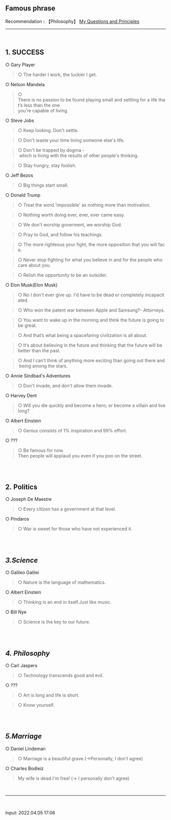 ## **Famous phrase**

Recommendation **:** 【Philosophy】 [My Questions and Principles](https://jb243.github.io/0482-01-01-0482.html)

---

<br>

## **1. SUCCESS**

○ Gary Player 

> ○ The harder I work, the luckier I get.  

○ Nelson Mandela  

> ○ There is no passion to be found playing small and settling for a life that’s less than the one  
you’re capable of living.  

○ Steve Jobs  

> ○ Keep looking. Don't settle.  

> ○ Don't waste your time living someone else's life.  

> ○ Don't be trapped by dogma - which is living with the results of other people's thinking.  

> ○ Stay hungry, stay foolish.  

○ Jeff Bezos  

> ○ Big things start small.  

○ Donald Trump  

> ○ Treat the word 'impossible' as nothing more than motivation.  

> ○ Nothing worth doing ever, ever, ever came easy.  

> ○ We don't worship goverment, we worship God.  

> ○ Pray to God, and follow his teachings.  

> ○ The more righteous your fight, the more opposition that you will face.  

> ○ Never stop fighting for what you believe in and for the people who care about you.  

> ○ Relish the opportunity to be an outsider.  

○ Elon Musk(Elon Musk)  

> ○ No I don't ever give up. I'd have to be dead or completely incapacitated.  

> ○ Who won the patent war between Apple and Samsung?- Attorneys.  

> ○ You want to wake up in the morning and think the future is going to be great.  

> ○ And that’s what being a spacefaring civilization is all about.  

> ○ It’s about believing in the future and thinking that the future will be better than the past.  

> ○ And I can’t think of anything more exciting than going out there and being among the stars.  

○ Annie Sindbad's Adventures 

> ○ Don't invade, and don't allow them invade.  

○ Harvey Dent 

> ○ Will you die quickly and become a hero; or become a villain and live long?  

○ Albert Einstein

> ○ Genius consists of 1% inspiration and 99% effort.  

○ ???

> ○ Be famous for now. Then people will applaud you even if you poo on the street.  

<br>
<br>

## **2. Politics**

○ Joseph De Maestre

> ○ Every citizen has a government at that level.

○ Pindaros 

> ○ War is sweet for those who have not experienced it.  

<br>
<br>
  
## *3.Science*

○ Galileo Galilei 

> ○ Nature is the language of mathematics.  

○ Albert Einstein

> ○ Thinking is an end in itself.Just like music.  

○ Bill Nye 

> ○ Science is the key to our future.  

<br>
<br>

## *4. Philosophy*

○ Carl Jaspers

> ○ Technology transcends good and evil.  

○ ???

> ○ Art is long and life is short.  

> ○ Know yourself.  

<br>
<br>

## *5.Marriage*

○ Daniel Lindeman

> ○ Marriage is a beautiful grave.(→Personally, I don't agree)  

○ Charles Bodleiz

> My wife is dead.I'm free! (→ I personally don't agree) 

<br>

---

<br>

Input: 2022.04.05 17:06
